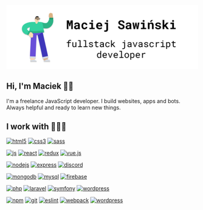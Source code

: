 <img src="./github-header.png" alt="Maciej Sawiński fullstack javascript developer">

## Hi, I'm Maciek 👋🏻

I'm a freelance JavaScript developer. I build websites, apps and bots. Always helpful and ready to learn new things.

## I work with 👨🏻‍💻

[![html5](https://img.shields.io/badge/-HTML5-e85d25?style=flat&logo=html5&logoColor=white)](https://github.com/maciejsawinski)
[![css3](https://img.shields.io/badge/-CSS3-25A1E1?style=flat&logo=css3&logoColor=white)](https://github.com/maciejsawinski)
[![sass](https://img.shields.io/badge/-Sass-gray?style=flat&logo=sass)](https://github.com/maciejsawinski)

[![js](https://img.shields.io/badge/-JavaScript-black?style=flat&logo=javascript)](https://github.com/maciejsawinski)
[![react](https://img.shields.io/badge/-React-black?style=flat&logo=react)](https://github.com/maciejsawinski)
[![redux](https://img.shields.io/badge/-Redux-764ABC?style=flat&logo=redux)](https://github.com/maciejsawinski)
[![vue.js](https://img.shields.io/badge/-Vue.js-black?style=flat&logo=vue.js)](https://github.com/maciejsawinski)

[![nodejs](https://img.shields.io/badge/-Node.js-90C640?style=flat&logo=node.js&logoColor=white)](https://github.com/maciejsawinski)
[![express](https://img.shields.io/badge/-Express.js-gray?style=flat)](https://github.com/maciejsawinski)
[![discord](https://img.shields.io/badge/-Discord.js-7289DA?style=flat&logo=discord&logoColor=white)](https://github.com/maciejsawinski)

[![mongodb](https://img.shields.io/badge/-MongoDB-black?style=flat&logo=mongodb)](https://github.com/maciejsawinski)
[![mysql](https://img.shields.io/badge/-MySQL-00618B?style=flat&logo=mysql&logoColor=white)](https://github.com/maciejsawinski)
[![firebase](https://img.shields.io/badge/-Firebase-F6850E?style=flat&logo=firebase&logoColor=white)](https://github.com/maciejsawinski)

[![php](https://img.shields.io/badge/-PHP-black?style=flat&logo=php)](https://github.com/maciejsawinski)
[![laravel](https://img.shields.io/badge/-Laravel-black?style=flat&logo=laravel)](https://github.com/maciejsawinski)
[![symfony](https://img.shields.io/badge/-Symfony-black?style=flat&logo=symfony)](https://github.com/maciejsawinski)
[![wordpress](https://img.shields.io/badge/-WordPress-black?style=flat&logo=wordpress)](https://github.com/maciejsawinski)

[![npm](https://img.shields.io/badge/-npm-black?style=flat&logo=npm)](https://github.com/maciejsawinski)
[![git](https://img.shields.io/badge/-Git-black?style=flat&logo=git)](https://github.com/maciejsawinski)
[![eslint](https://img.shields.io/badge/-ESlint-4B32C3?style=flat&logo=eslint)](https://github.com/maciejsawinski)
[![webpack](https://img.shields.io/badge/-Webpack-black?style=flat&logo=webpack)](https://github.com/maciejsawinski)
[![wordpress](https://img.shields.io/badge/-Prettier-c596c7?style=flat&logo=prettier&logoColor=white)](https://github.com/maciejsawinski)
